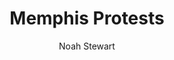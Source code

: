 ---
title: Memphis Protests
description: "Photos from the Ground"
blurb: ""
img: assets/images/noah-protests/0M9A3897.jpg
author: "Noah Stewart"
details: "Memphis TN, June 2020"
---